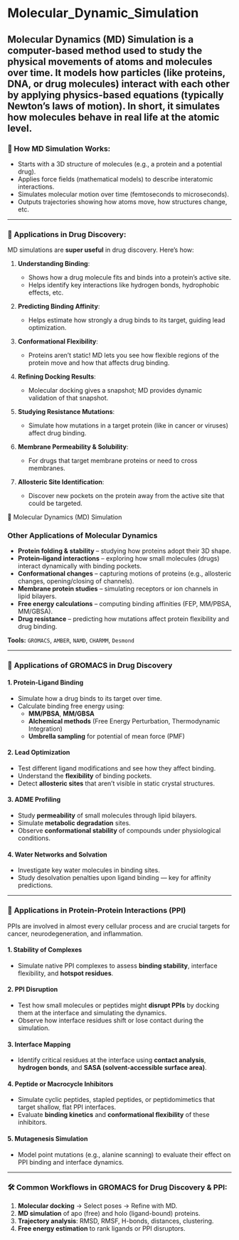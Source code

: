 # Molecular_Dynamic_Simulation

Molecular Dynamics (MD) Simulation is a computer-based method used to study the physical movements of atoms and molecules over time. It models how particles (like proteins, DNA, or drug molecules) interact with each other by applying physics-based equations (typically Newton’s laws of motion). In short, it simulates how molecules behave in real life at the atomic level.
---

### 🔬 How MD Simulation Works:
- Starts with a 3D structure of molecules (e.g., a protein and a potential drug).
- Applies force fields (mathematical models) to describe interatomic interactions.
- Simulates molecular motion over time (femtoseconds to microseconds).
- Outputs trajectories showing how atoms move, how structures change, etc.

---

### 💊 Applications in Drug Discovery:
MD simulations are **super useful** in drug discovery. Here’s how:

1. **Understanding Binding**:
   - Shows how a drug molecule fits and binds into a protein’s active site.
   - Helps identify key interactions like hydrogen bonds, hydrophobic effects, etc.

2. **Predicting Binding Affinity**:
   - Helps estimate how strongly a drug binds to its target, guiding lead optimization.

3. **Conformational Flexibility**:
   - Proteins aren’t static! MD lets you see how flexible regions of the protein move and how that affects drug binding.

4. **Refining Docking Results**:
   - Molecular docking gives a snapshot; MD provides dynamic validation of that snapshot.

5. **Studying Resistance Mutations**:
   - Simulate how mutations in a target protein (like in cancer or viruses) affect drug binding.

6. **Membrane Permeability & Solubility**:
   - For drugs that target membrane proteins or need to cross membranes.

7. **Allosteric Site Identification**:
   - Discover new pockets on the protein away from the active site that could be targeted.
  

🔬 Molecular Dynamics (MD) Simulation
### Other Applications of Molecular Dynamics

- **Protein folding & stability** – studying how proteins adopt their 3D shape.  
- **Protein–ligand interactions** – exploring how small molecules (drugs) interact dynamically with binding pockets.  
- **Conformational changes** – capturing motions of proteins (e.g., allosteric changes, opening/closing of channels).  
- **Membrane protein studies** – simulating receptors or ion channels in lipid bilayers.  
- **Free energy calculations** – computing binding affinities (FEP, MM/PBSA, MM/GBSA).  
- **Drug resistance** – predicting how mutations affect protein flexibility and drug binding.  

**Tools:** `GROMACS`, `AMBER`, `NAMD`, `CHARMM`, `Desmond`

---

### 💊 **Applications of GROMACS in Drug Discovery**

#### 1. **Protein-Ligand Binding**
- Simulate how a drug binds to its target over time.
- Calculate binding free energy using:
  - **MM/PBSA**, **MM/GBSA**
  - **Alchemical methods** (Free Energy Perturbation, Thermodynamic Integration)
  - **Umbrella sampling** for potential of mean force (PMF)

#### 2. **Lead Optimization**
- Test different ligand modifications and see how they affect binding.
- Understand the **flexibility** of binding pockets.
- Detect **allosteric sites** that aren’t visible in static crystal structures.

#### 3. **ADME Profiling**
- Study **permeability** of small molecules through lipid bilayers.
- Simulate **metabolic degradation** sites.
- Observe **conformational stability** of compounds under physiological conditions.

#### 4. **Water Networks and Solvation**
- Investigate key water molecules in binding sites.
- Study desolvation penalties upon ligand binding — key for affinity predictions.

---

### 🤝 **Applications in Protein-Protein Interactions (PPI)**

PPIs are involved in almost every cellular process and are crucial targets for cancer, neurodegeneration, and inflammation.

#### 1. **Stability of Complexes**
- Simulate native PPI complexes to assess **binding stability**, interface flexibility, and **hotspot residues**.

#### 2. **PPI Disruption**
- Test how small molecules or peptides might **disrupt PPIs** by docking them at the interface and simulating the dynamics.
- Observe how interface residues shift or lose contact during the simulation.

#### 3. **Interface Mapping**
- Identify critical residues at the interface using **contact analysis**, **hydrogen bonds**, and **SASA (solvent-accessible surface area)**.

#### 4. **Peptide or Macrocycle Inhibitors**
- Simulate cyclic peptides, stapled peptides, or peptidomimetics that target shallow, flat PPI interfaces.
- Evaluate **binding kinetics** and **conformational flexibility** of these inhibitors.

#### 5. **Mutagenesis Simulation**
- Model point mutations (e.g., alanine scanning) to evaluate their effect on PPI binding and interface dynamics.

---

### 🛠️ Common Workflows in GROMACS for Drug Discovery & PPI:
1. **Molecular docking** → Select poses → Refine with MD.
2. **MD simulation** of apo (free) and holo (ligand-bound) proteins.
3. **Trajectory analysis**: RMSD, RMSF, H-bonds, distances, clustering.
4. **Free energy estimation** to rank ligands or PPI disruptors.



